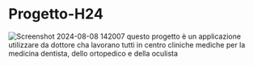 # Progetto-H24
![Screenshot 2024-08-08 142007](https://github.com/user-attachments/assets/dc27ebfb-18fb-4665-8772-c0f2c21ca2df)
questo progetto è un applicazione utilizzare da dottore cha lavorano tutti in centro cliniche mediche per la medicina dentista, dello ortopedico e della oculista
